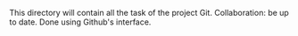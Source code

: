 This directory will contain all the task of the project Git.
Collaboration: be up to date. Done using Github's interface.

